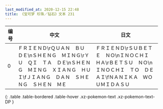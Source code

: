 ```yaml
---
last_modified_at: 2020-12-15 22:48
title: 《宝可梦 珍珠／钻石》文本 231
---
```

| 编号 | 中文 | 日文 |
| ---- | ---- | ---- |
| 0 | ＦＲＩＥＮＤ\rＱＵＡＮ　ＢＵ　ＤＥ\nＳＨＥＮＧ　ＭＩＮＧ\rＹＵ　ＱＩ　ＴＡ　ＤＥ\nＳＨＥＮＧ　ＭＩＮＧ　ＸＩＡＮＧ　ＨＵＩ\fＪＩＡＮＧ　ＤＡＮ　ＳＨＥＮＧ　ＳＨＥＮ　ＭＥ | ＦＲＩＥＮＤ\rＳＵＢＥＴＥ　ＮＯ\nＩＮＯＣＨＩ　ＨＡ\rＢＥＴＳＵ　ＮＯ\nＩＮＯＣＨＩ　ＴＯ　ＤＥＡＩ\fＮＡＮＩＫＡ　ＷＯ　ＵＭＩＤＡＳＵ |
{: .table .table-bordered .table-hover .xz-pokemon-text .xz-pokemon-text-DP }